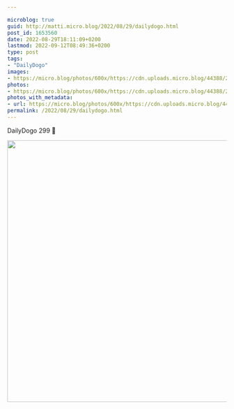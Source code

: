 ```yaml
---

microblog: true
guid: http://matti.micro.blog/2022/08/29/dailydogo.html
post_id: 1653560
date: 2022-08-29T18:11:09+0200
lastmod: 2022-09-12T08:49:36+0200
type: post
tags:
- "DailyDogo"
images:
- https://micro.blog/photos/600x/https://cdn.uploads.micro.blog/44388/2022/d52f0d244d.jpg
photos:
- https://micro.blog/photos/600x/https://cdn.uploads.micro.blog/44388/2022/d52f0d244d.jpg
photos_with_metadata:
- url: https://micro.blog/photos/600x/https://cdn.uploads.micro.blog/44388/2022/d52f0d244d.jpg
permalink: /2022/08/29/dailydogo.html
---
```

DailyDogo 299 🐶

<img src="/media/uploads/2022/d52f0d244d.jpg" width="600" height="600" alt="" />
